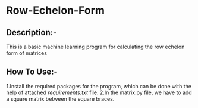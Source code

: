 # Row-Echelon-Form
## Description:-
  This is a basic machine learning program for calculating the row echelon form of matrices
  
## How To Use:-
  1.Install the required packages for the program, which can be done with the help of attached _requirements.txt_ file.
  2.In the matrix.py file, we have to add a square matrix between the square braces.
